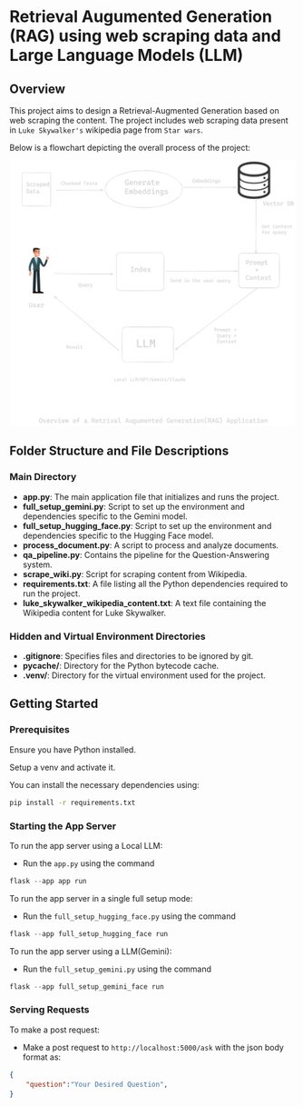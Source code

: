 # Retrieval Augumented Generation (RAG) using web scraping data and Large Language Models (LLM)

## Overview
This project aims to design a Retrieval-Augmented Generation based on web scraping the content.
The project includes web scraping data present in `Luke Skywalker's` wikipedia page from `Star wars`.

Below is a flowchart depicting the overall process of the project:

![Flowchart2](images/Flowchart2.png)

## Folder Structure and File Descriptions
### Main Directory

- **app.py**: The main application file that initializes and runs the project.
- **full_setup_gemini.py**: Script to set up the environment and dependencies specific to the Gemini model.
- **full_setup_hugging_face.py**: Script to set up the environment and dependencies specific to the Hugging Face model.
- **process_document.py**: A script to process and analyze documents.
- **qa_pipeline.py**: Contains the pipeline for the Question-Answering system.
- **scrape_wiki.py**: Script for scraping content from Wikipedia.
- **requirements.txt**: A file listing all the Python dependencies required to run the project.
- **luke_skywalker_wikipedia_content.txt**: A text file containing the Wikipedia content for Luke Skywalker.

### Hidden and Virtual Environment Directories

- **.gitignore**: Specifies files and directories to be ignored by git.
- **__pycache__/**: Directory for the Python bytecode cache.
- **.venv/**: Directory for the virtual environment used for the project.

## Getting Started

### Prerequisites

Ensure you have Python installed.

Setup a venv and activate it.

You can install the necessary dependencies using:

```bash
pip install -r requirements.txt
```

### Starting the App Server
To run the app server using a Local LLM:
-  Run the `app.py` using the command 
```python 
flask --app app run 
```

To run the app server in a single full setup mode:
-  Run the `full_setup_hugging_face.py` using the command 
```python 
flask --app full_setup_hugging_face run 
```
To run the app server using a LLM(Gemini):
-  Run the `full_setup_gemini.py` using the command 
```python 
flask --app full_setup_gemini_face run 
```
### Serving Requests 
To make a post request:
- Make a post request to `http://localhost:5000/ask` with the json body format as:
```json
{
    "question":"Your Desired Question",
}

```
